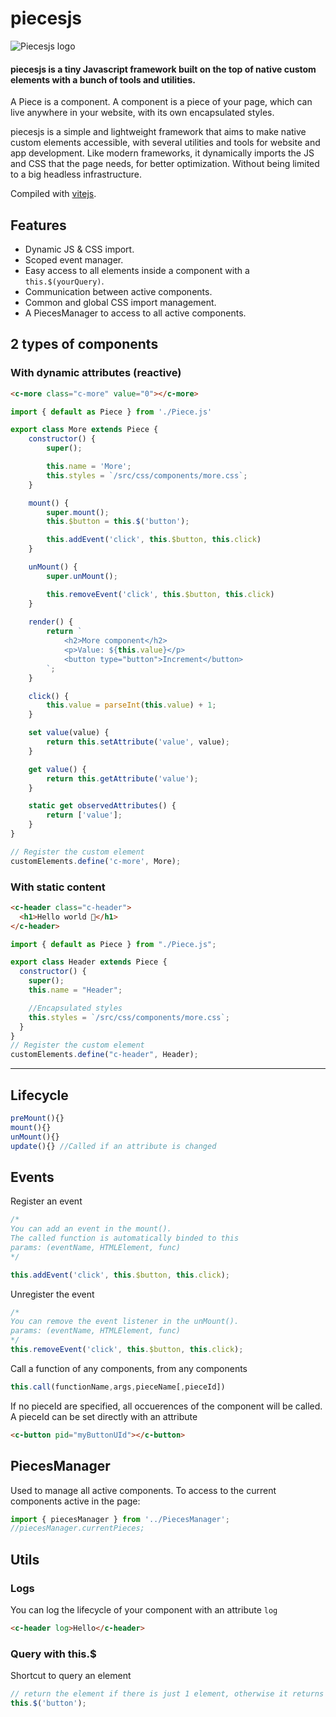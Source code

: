 # piecesjs

![Piecesjs logo](https://github.com/quentinhocde/piecesjs/blob/main/assets/logo.png?raw=true)

#### piecesjs is a tiny Javascript framework built on the top of native custom elements with a bunch of tools and utilities.

A Piece is a component. A component is a piece of your page, which can live anywhere in your website, with its own encapsulated styles.

piecesjs is a simple and lightweight framework that aims to make native custom elements accessible, with several utilities and tools for website and app development.
Like modern frameworks, it dynamically imports the JS and CSS that the page needs, for better optimization. Without being limited to a big headless infrastructure.

Compiled with [vitejs](https://vitejs.dev/).

## Features

- Dynamic JS & CSS import.
- Scoped event manager.
- Easy access to all elements inside a component with a `this.$(yourQuery)`.
- Communication between active components.
- Common and global CSS import management.
- A PiecesManager to access to all active components.

## 2 types of components

### With dynamic attributes (reactive)

```html
<c-more class="c-more" value="0"></c-more>
```

```js
import { default as Piece } from './Piece.js'

export class More extends Piece {
	constructor() {
		super();

		this.name = 'More';
		this.styles = `/src/css/components/more.css`;
	}

	mount() {
		super.mount();
		this.$button = this.$('button');

		this.addEvent('click', this.$button, this.click)
	}

	unMount() {
		super.unMount();

		this.removeEvent('click', this.$button, this.click)
	}
	
	render() {
		return `
			<h2>More component</h2>
			<p>Value: ${this.value}</p>
			<button type="button">Increment</button>
		`;
	}

	click() {
		this.value = parseInt(this.value) + 1;
	}

	set value(value) {
		return this.setAttribute('value', value);
	}

	get value() {
		return this.getAttribute('value');
	}

	static get observedAttributes() { 
		return ['value'];
	}
}

// Register the custom element
customElements.define('c-more', More);
```

### With static content

```html
<c-header class="c-header">
  <h1>Hello world 🫶</h1>
</c-header>
```

```js
import { default as Piece } from "./Piece.js";

export class Header extends Piece {
  constructor() {
    super();
    this.name = "Header";

    //Encapsulated styles
    this.styles = `/src/css/components/more.css`;
  }
}
// Register the custom element
customElements.define("c-header", Header);
```

---

## Lifecycle

```js
preMount(){}
mount(){}
unMount(){}
update(){} //Called if an attribute is changed
```

## Events

Register an event

```js
/* 
You can add an event in the mount(). 
The called function is automatically binded to this
params: (eventName, HTMLElement, func)
*/

this.addEvent('click', this.$button, this.click);
```

Unregister the event

```js
/* 
You can remove the event listener in the unMount(). 
params: (eventName, HTMLElement, func)
*/
this.removeEvent('click', this.$button, this.click);
```

Call a function of any components, from any components
```js
this.call(functionName,args,pieceName[,pieceId])
```
If no pieceId are specified, all occuerences of the component will be called.
A pieceId can be set directly with an attribute
```html
<c-button pid="myButtonUId"></c-button>
```

## PiecesManager
Used to manage all active components.
To access to the current components active in the page:

```js
import { piecesManager } from '../PiecesManager';
//piecesManager.currentPieces;
```

## Utils

### Logs

You can log the lifecycle of your component with an attribute `log`

```html
<c-header log>Hello</c-header>
```

### Query with this.$

Shortcut to query an element

```js
// return the element if there is just 1 element, otherwise it returns an array of elements
this.$('button');
```